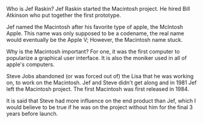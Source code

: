 Who is Jef Raskin? Jef Raskin started the Macintosh project. He hired Bill Atkinson who put together the first prototype.

Jef named the Macintosh after his favorite type of apple, the McIntosh Apple. This name was only supposed to be a codename, the real name would eventually be the Apple V; However, the Macintosh name stuck.

Why is the Macintosh important? For one, it was the first computer to popularize a graphical user interface. It is also the moniker used in all of apple's computers.

Steve Jobs abandoned (or was forced out of) the Lisa that he was working on, to work on the Macintosh. Jef and Steve didn't get along and in 1981 Jef left the Macintosh project. The first Macintosh was first released in 1984.

It is said that Steve had more influence on the end product than Jef, which I would believe to be true if he was on the project without him for the final 3 years before launch.
